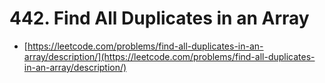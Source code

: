 # 442. Find All Duplicates in an Array

- [https://leetcode.com/problems/find-all-duplicates-in-an-array/description/](https://leetcode.com/problems/find-all-duplicates-in-an-array/description/)
